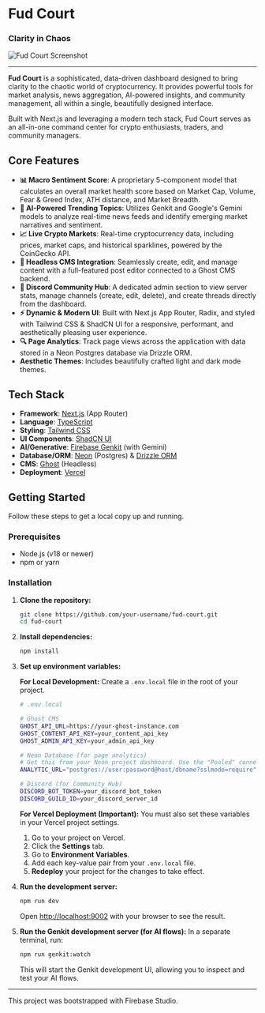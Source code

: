 
# Fud Court

### Clarity in Chaos

![Fud Court Screenshot](https://firebasestorage.googleapis.com/v0/b/project-sx-test-and-demo.appspot.com/o/images%2F66955d5499a071f02b55f13c%2Fimage.png?alt=media&token=c45b7337-f261-460d-8381-8b776c728e75)

---

**Fud Court** is a sophisticated, data-driven dashboard designed to bring clarity to the chaotic world of cryptocurrency. It provides powerful tools for market analysis, news aggregation, AI-powered insights, and community management, all within a single, beautifully designed interface.

Built with Next.js and leveraging a modern tech stack, Fud Court serves as an all-in-one command center for crypto enthusiasts, traders, and community managers.

## Core Features

- **📊 Macro Sentiment Score**: A proprietary 5-component model that calculates an overall market health score based on Market Cap, Volume, Fear & Greed Index, ATH distance, and Market Breadth.
- **🤖 AI-Powered Trending Topics**: Utilizes Genkit and Google's Gemini models to analyze real-time news feeds and identify emerging market narratives and sentiment.
- **📈 Live Crypto Markets**: Real-time cryptocurrency data, including prices, market caps, and historical sparklines, powered by the CoinGecko API.
- **📝 Headless CMS Integration**: Seamlessly create, edit, and manage content with a full-featured post editor connected to a Ghost CMS backend.
- **💬 Discord Community Hub**: A dedicated admin section to view server stats, manage channels (create, edit, delete), and create threads directly from the dashboard.
- **⚡ Dynamic & Modern UI**: Built with Next.js App Router, Radix, and styled with Tailwind CSS & ShadCN UI for a responsive, performant, and aesthetically pleasing user experience.
- **🔍 Page Analytics**: Track page views across the application with data stored in a Neon Postgres database via Drizzle ORM.
- **Aesthetic Themes**: Includes beautifully crafted light and dark mode themes.

## Tech Stack

- **Framework**: [Next.js](https://nextjs.org/) (App Router)
- **Language**: [TypeScript](https://www.typescriptlang.org/)
- **Styling**: [Tailwind CSS](https://tailwindcss.com/)
- **UI Components**: [ShadCN UI](https://ui.shadcn.com/)
- **AI/Generative**: [Firebase Genkit](https://firebase.google.com/docs/genkit) (with Gemini)
- **Database/ORM**: [Neon](https://neon.tech/) (Postgres) & [Drizzle ORM](https://orm.drizzle.team/)
- **CMS**: [Ghost](https://ghost.org/) (Headless)
- **Deployment**: [Vercel](https://vercel.com/)

## Getting Started

Follow these steps to get a local copy up and running.

### Prerequisites

- Node.js (v18 or newer)
- npm or yarn

### Installation

1.  **Clone the repository:**
    ```bash
    git clone https://github.com/your-username/fud-court.git
    cd fud-court
    ```

2.  **Install dependencies:**
    ```bash
    npm install
    ```

3.  **Set up environment variables:**

    **For Local Development:**
    Create a `.env.local` file in the root of your project.

    ```bash
    # .env.local

    # Ghost CMS
    GHOST_API_URL=https://your-ghost-instance.com
    GHOST_CONTENT_API_KEY=your_content_api_key
    GHOST_ADMIN_API_KEY=your_admin_api_key

    # Neon Database (for page analytics)
    # Get this from your Neon project dashboard. Use the "Pooled" connection string.
    ANALYTIC_URL="postgres://user:password@host/dbname?sslmode=require"

    # Discord (for Community Hub)
    DISCORD_BOT_TOKEN=your_discord_bot_token
    DISCORD_GUILD_ID=your_discord_server_id
    ```

    **For Vercel Deployment (Important):**
    You must also set these variables in your Vercel project settings.
    1. Go to your project on Vercel.
    2. Click the **Settings** tab.
    3. Go to **Environment Variables**.
    4. Add each key-value pair from your `.env.local` file.
    5. **Redeploy** your project for the changes to take effect.

4.  **Run the development server:**
    ```bash
    npm run dev
    ```

    Open [http://localhost:9002](http://localhost:9002) with your browser to see the result.

5.  **Run the Genkit development server (for AI flows):**
    In a separate terminal, run:
    ```bash
    npm run genkit:watch
    ```
    This will start the Genkit development UI, allowing you to inspect and test your AI flows.

---
This project was bootstrapped with Firebase Studio.
